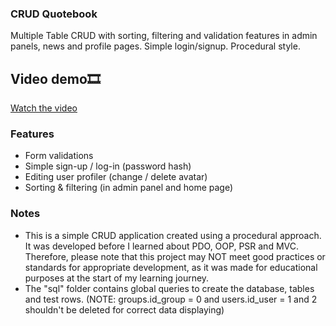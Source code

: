 ### CRUD Quotebook
Multiple Table CRUD with sorting, filtering and validation features in admin panels, news and profile pages. Simple login/signup. Procedural style.

## Video demo🎞️
[Watch the video](https://www.youtube.com/watch?v=vnQxs5YnnW0)

### Features
* Form validations
* Simple sign-up / log-in (password hash)
* Editing user profiler (change / delete avatar)
* Sorting & filtering (in admin panel and home page)

### Notes
* This is a simple CRUD application created using a procedural approach. It was developed before I learned about PDO, OOP, PSR and MVC. Therefore, please note that this project may NOT meet good practices or standards for appropriate development, as it was made for educational purposes at the start of my learning journey.
* The "sql" folder contains global queries to create the database, tables and test rows. 
(NOTE: groups.id_group = 0 and users.id_user = 1 and 2 shouldn't be deleted for correct data displaying)
